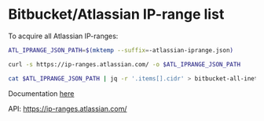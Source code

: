 # Bitbucket/Atlassian IP-range list


To acquire all Atlassian IP-ranges:
```bash
ATL_IPRANGE_JSON_PATH=$(mktemp --suffix=-atlassian-iprange.json)

curl -s https://ip-ranges.atlassian.com/ -o $ATL_IPRANGE_JSON_PATH

cat $ATL_IPRANGE_JSON_PATH | jq -r '.items[].cidr' > bitbucket-all-inet.list
```

Documentation [here](https://ip-ranges.atlassian.com/)

API: 
https://ip-ranges.atlassian.com/
